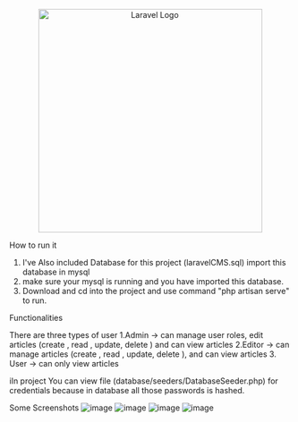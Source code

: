 <p align="center"><a href="https://laravel.com" target="_blank"><img src="https://raw.githubusercontent.com/laravel/art/master/logo-lockup/5%20SVG/2%20CMYK/1%20Full%20Color/laravel-logolockup-cmyk-red.svg" width="400" alt="Laravel Logo"></a></p>

How to run it

1. I've Also included Database for this project (laravelCMS.sql) 
import this database in mysql
2. make sure your mysql is running and you have imported this database.
3. Download and cd into the project and use command "php artisan serve" to run.


Functionalities

There are three types of user
1.Admin -> can manage user roles, edit articles  (create , read , update, delete ) and can view articles
2.Editor -> can manage articles (create , read , update, delete ), and can view articles
3. User  -> can only view articles

iIn project You can view file (database/seeders/DatabaseSeeder.php) for credentials because in database all those passwords is hashed.


Some Screenshots
![image](https://github.com/Ayush-singh-07/ArticlesCMS/assets/78557460/e6a3102f-e51f-4994-9430-61c05cbb2ce4)
![image](https://github.com/Ayush-singh-07/ArticlesCMS/assets/78557460/2261937e-3b65-4fb2-82e9-530835e3ef79)
![image](https://github.com/Ayush-singh-07/ArticlesCMS/assets/78557460/01932618-bfaa-4737-92a3-1ec0deb5061a)
![image](https://github.com/Ayush-singh-07/ArticlesCMS/assets/78557460/8bdd611f-9145-4ed2-804e-ad80c9e81a76)



